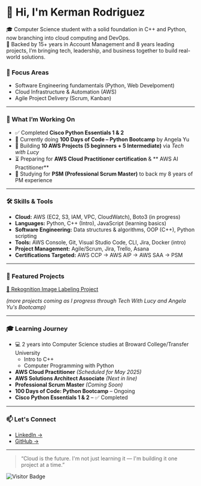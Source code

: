 # 👋 Hi, I'm Kerman Rodriguez

🎓 Computer Science student with a solid foundation in C++ and Python, now branching into cloud computing and DevOps.  
🔀 Backed by 15+ years in Account Management and 8 years leading projects, I’m bringing tech, leadership, and business together to build real-world solutions.

### 🚀 Focus Areas

- Software Engineering fundamentals (Python, Web Develpoment)
- Cloud Infrastructure & Automation (AWS)
- Agile Project Delivery (Scrum, Kanban)

---

### 🚧 What I’m Working On

- ✅ Completed **Cisco Python Essentials 1 & 2**
- 🔁 Currently doing **100 Days of Code – Python Bootcamp** by Angela Yu
- 🧪 Building **10 AWS Projects (5 beginners + 5 Intermediate)** via *Tech with Lucy*
- ⏳ Preparing for **AWS Cloud Practitioner certification** & ** AWS AI Practitioner**
- 📌 Studying for **PSM (Professional Scrum Master)** to back my 8 years of PM experience

---

### 🛠️ Skills & Tools

- **Cloud:** AWS (EC2, S3, IAM, VPC, CloudWatch), Boto3 (in progress)
- **Languages:** Python, C++ (Intro), JavaScript (learning basics)
- **Software Engineering:** Data structures & algorithms, OOP (C++), Python scripting
- **Tools:** AWS Console, Git, Visual Studio Code, CLI, Jira, Docker (intro)
- **Project Management:** Agile/Scrum, Jira, Trello, Asana
- **Certifications Targeted:** AWS CCP → AWS AIP → AWS SAA → PSM
---

### 📂 Featured Projects

[🧠 Rekognition Image Labeling Project](https://github.com/k3rman03/AWS-Beginner-projects/tree/main/Rekognition)

_(more projects coming as I progress through Tech With Lucy and Angela Yu's Bootcamp)_

---

### 🎓 Learning Journey

- 💻 2 years into Computer Science studies at Broward College/Transfer University 
  - Intro to C++  
  - Computer Programming with Python 
- **AWS Cloud Practitioner** *(Scheduled for May 2025)*
- **AWS Solutions Architect Associate** *(Next in line)*
- **Professional Scrum Master** *(Coming Soon)*
- **100 Days of Code: Python Bootcamp** – Ongoing
- **Cisco Python Essentials 1 & 2** – ✅ Completed

---

### 📫 Let's Connect

- [LinkedIn →](https://www.linkedin.com/in/kerman-rodriguez/)
- [GitHub →](https://github.com/k3rman03)

---

> “Cloud is the future. I'm not just learning it — I'm building it one project at a time.”

![Visitor Badge](https://komarev.com/ghpvc/?username=k3rman03&style=flat&color=blue)
